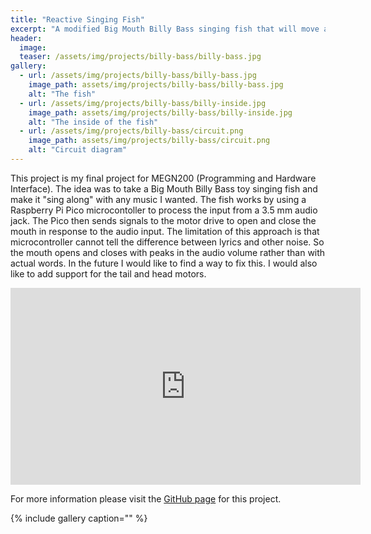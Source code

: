 ```yaml
---
title: "Reactive Singing Fish"
excerpt: "A modified Big Mouth Billy Bass singing fish that will move along with audio from an external device."
header:
  image: 
  teaser: /assets/img/projects/billy-bass/billy-bass.jpg
gallery:
  - url: /assets/img/projects/billy-bass/billy-bass.jpg
    image_path: assets/img/projects/billy-bass/billy-bass.jpg
    alt: "The fish"
  - url: /assets/img/projects/billy-bass/billy-inside.jpg
    image_path: assets/img/projects/billy-bass/billy-inside.jpg
    alt: "The inside of the fish"
  - url: /assets/img/projects/billy-bass/circuit.png
    image_path: assets/img/projects/billy-bass/circuit.png
    alt: "Circuit diagram"
---
```


This project is my final project for MEGN200 (Programming and Hardware Interface). The idea was to take a Big Mouth Billy Bass toy singing fish and make it "sing along" with any music I wanted. The fish 
works by using a Raspberry Pi Pico microcontoller to process the input from a 3.5 mm audio jack. The Pico then sends signals to the motor drive to open and close the mouth in response to the audio input. 
The limitation of this approach is that microcontroller cannot tell the difference between lyrics and other noise. So the mouth opens and closes with peaks in the audio volume rather than with actual words. 
In the future I would like to find a way to fix this. I would also like to add support for the tail and head motors. 

<iframe width="560" height="315" src="https://www.youtube.com/embed/kpMdyP3FdSU" title="YouTube video player" frameborder="0" allow="accelerometer; autoplay; clipboard-write; encrypted-media; gyroscope; picture-in-picture; web-share" allowfullscreen></iframe>

For more information please visit the [GitHub page](https://github.com/merwin97/Billy-Bass-Speaker) for this project.

{% include gallery caption="" %}

